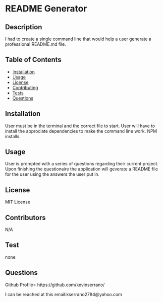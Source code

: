 
  # README Generator
  ## Description
  I had to create a single command line that would help a user generate a professional README.md file.

  ## Table of Contents
  * [Installation](#installation)
  * [Usage](#usage)
  * [License](#license)
  * [Contributing](#contributors)
  * [Tests](#test)
  * [Questions](#questions)
  
  ## Installation
  <p> User must be in the terminal and the correct file to start. User will have to install the approciate dependencies to make the command line work. NPM installs</p>

  ## Usage
  <p> User is prompted with a series of questions regarding their current project. Upon finishing the questionaire the application will geverate a README file for the user using the answers the user put in.</p>

  ## License
  <p>MIT License</p>

  ## Contributors
  <p>N/A</p>

  ## Test
  <p> none</p>
  
  ## Questions
  <p>Github Profile= https://github.com/kevinserrano/</p>
  <p> I can be reached at this email:kserrano2784@yahoo.com</p>
  